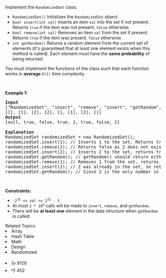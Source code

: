 <p>Implement the <code>RandomizedSet</code> class:</p>

<ul> 
 <li><code>RandomizedSet()</code> Initializes the <code>RandomizedSet</code> object.</li> 
 <li><code>bool insert(int val)</code> Inserts an item <code>val</code> into the set if not present. Returns <code>true</code> if the item was not present, <code>false</code> otherwise.</li> 
 <li><code>bool remove(int val)</code> Removes an item <code>val</code> from the set if present. Returns <code>true</code> if the item was present, <code>false</code> otherwise.</li> 
 <li><code>int getRandom()</code> Returns a random element from the current set of elements (it's guaranteed that at least one element exists when this method is called). Each element must have the <b>same probability</b> of being returned.</li> 
</ul>

<p>You must implement the functions of the class such that each function works in&nbsp;<strong>average</strong>&nbsp;<code>O(1)</code>&nbsp;time complexity.</p>

<p>&nbsp;</p> 
<p><strong class="example">Example 1:</strong></p>

<pre>
<strong>Input</strong>
["RandomizedSet", "insert", "remove", "insert", "getRandom", "remove", "insert", "getRandom"]
[[], [1], [2], [2], [], [1], [2], []]
<strong>Output</strong>
[null, true, false, true, 2, true, false, 2]

<strong>Explanation</strong>
RandomizedSet randomizedSet = new RandomizedSet();
randomizedSet.insert(1); // Inserts 1 to the set. Returns true as 1 was inserted successfully.
randomizedSet.remove(2); // Returns false as 2 does not exist in the set.
randomizedSet.insert(2); // Inserts 2 to the set, returns true. Set now contains [1,2].
randomizedSet.getRandom(); // getRandom() should return either 1 or 2 randomly.
randomizedSet.remove(1); // Removes 1 from the set, returns true. Set now contains [2].
randomizedSet.insert(2); // 2 was already in the set, so return false.
randomizedSet.getRandom(); // Since 2 is the only number in the set, getRandom() will always return 2.
</pre>

<p>&nbsp;</p> 
<p><strong>Constraints:</strong></p>

<ul> 
 <li><code>-2<sup>31</sup> &lt;= val &lt;= 2<sup>31</sup> - 1</code></li> 
 <li>At most <code>2 *&nbsp;</code><code>10<sup>5</sup></code> calls will be made to <code>insert</code>, <code>remove</code>, and <code>getRandom</code>.</li> 
 <li>There will be <strong>at least one</strong> element in the data structure when <code>getRandom</code> is called.</li> 
</ul>

<div><div>Related Topics</div><div><li>Array</li><li>Hash Table</li><li>Math</li><li>Design</li><li>Randomized</li></div></div><br><div><li>👍 8129</li><li>👎 452</li></div>